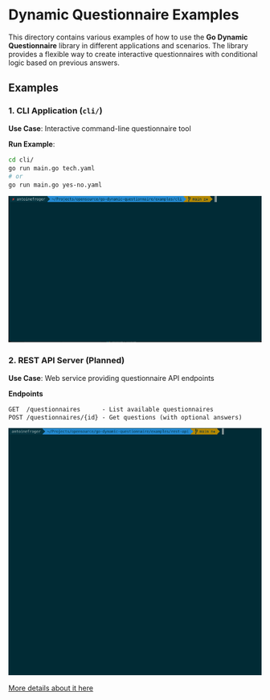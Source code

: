 # Dynamic Questionnaire Examples

This directory contains various examples of how to use the **Go Dynamic Questionnaire** library in different applications and scenarios.
The library provides a flexible way to create interactive questionnaires with conditional logic based on previous answers.

## Examples

### 1. CLI Application (`cli/`)

**Use Case**: Interactive command-line questionnaire tool

**Run Example**:

```bash
cd cli/
go run main.go tech.yaml
# or
go run main.go yes-no.yaml
```

![Demo](cli/demo.gif)

### 2. REST API Server (Planned)

**Use Case**: Web service providing questionnaire API endpoints

**Endpoints**

```
GET  /questionnaires      - List available questionnaires
POST /questionnaires/{id} - Get questions (with optional answers)
```

![Demo](rest-api/demo.gif)

[More details about it here](./rest-api/README.md)
